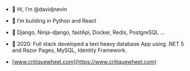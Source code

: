 - 👋 Hi, I’m @davidjnevin
- 👀 I’m building in Python and React
- 📖 Django, Ninja-django, fastApi, Docker, Redis, PostgreSQL ...   

- 🧩 2020: Full stack developed a text heavy database App using .NET 5 and Razor Pages, MySQL, Identity Framework.
-  [www.critiquewheel.com](https://www.critiquewheel.com)

<!---
davidjnevin/davidjnevin is a ✨ special ✨ repository because its `README.md` (this file) appears on your GitHub profile.
You can click the Preview link to take a look at your changes.
--->
